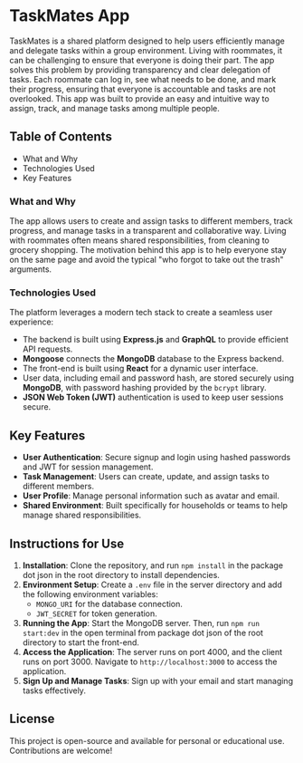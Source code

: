 # TaskMates App

TaskMates is a shared platform designed to help users efficiently manage and delegate tasks within a group environment. Living with roommates, it can be challenging to ensure that everyone is doing their part. The app solves this problem by providing transparency and clear delegation of tasks. Each roommate can log in, see what needs to be done, and mark their progress, ensuring that everyone is accountable and tasks are not overlooked. This app was built to provide an easy and intuitive way to assign, track, and manage tasks among multiple people.

## Table of Contents
- What and Why
- Technologies Used
- Key Features


### What and Why

The app allows users to create and assign tasks to different members, track progress, and manage tasks in a transparent and collaborative way. Living with roommates often means shared responsibilities, from cleaning to grocery shopping. The motivation behind this app is to help everyone stay on the same page and avoid the typical "who forgot to take out the trash" arguments.

### Technologies Used

The platform leverages a modern tech stack to create a seamless user experience:
- The backend is built using **Express.js** and **GraphQL** to provide efficient API requests.
- **Mongoose** connects the **MongoDB** database to the Express backend.
- The front-end is built using **React** for a dynamic user interface.
- User data, including email and password hash, are stored securely using **MongoDB**, with password hashing provided by the `bcrypt` library.
- **JSON Web Token (JWT)** authentication is used to keep user sessions secure.

## Key Features

- **User Authentication**: Secure signup and login using hashed passwords and JWT for session management.
- **Task Management**: Users can create, update, and assign tasks to different members.
- **User Profile**: Manage personal information such as avatar and email.
- **Shared Environment**: Built specifically for households or teams to help manage shared responsibilities.

## Instructions for Use

1. **Installation**: Clone the repository, and run `npm install` in the package dot json in the root directory to install dependencies.
2. **Environment Setup**: Create a `.env` file in the server directory and add the following environment variables:
   - `MONGO_URI` for the database connection.
   - `JWT_SECRET` for token generation.
3. **Running the App**: Start the MongoDB server. Then, run `npm run start:dev` in the open terminal from package dot json of the root directory to start the front-end.
4. **Access the Application**: The server runs on port 4000, and the client runs on port 3000. Navigate to `http://localhost:3000` to access the application.
5. **Sign Up and Manage Tasks**: Sign up with your email and start managing tasks effectively.

## License

This project is open-source and available for personal or educational use. Contributions are welcome!